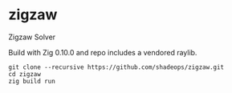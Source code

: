 # zigzaw
Zigzaw Solver

Build with Zig 0.10.0 and repo includes a vendored raylib.

```
git clone --recursive https://github.com/shadeops/zigzaw.git
cd zigzaw
zig build run
```
